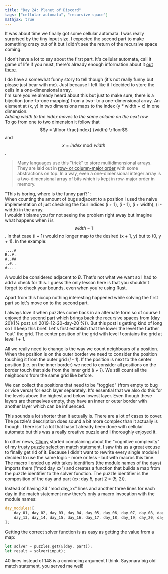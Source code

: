 ```yaml
---
title: "Day 24: Planet of Discord"
tags: ["cellular automata", "recursive space"]
mathjax: true
---
```


It was about time we finally got some cellular automata.
I was really surprised by the tiny input size.
I expected the second part to make something crazy out of it but I didn't see the return of the recursive space coming.

I don't have a lot to say about the first part. It's cellular automata, call it game of life if you must, there's already enough information about it [out there](https://en.wikipedia.org/wiki/Cellular_automaton).

I do have a somewhat funny story to tell though (it's not really funny but please just bear with me).
Just because I felt like it I decided to store the cells in a one-dimensional array.
<br>
I'm sure you've already heard about this but just to make sure, there is a bijection (one-to-one mapping) from a two- to a one-dimensional array.
An element at (x, y) in two dimensions maps to the index (y * width + x) in one dimension.
<br>
*Adding width to the index moves to the same column on the next row.*
<br>
To go from one to two dimension it follow that $$y = \lfloor \frac{index} {width} \rfloor$$ and $$x= index \bmod width$$.

> Many languages use this "trick" to store multidimensional arrays.
> They are laid out in [row- or column-major order](https://en.wikipedia.org/wiki/Row-_and_column-major_order) with some abstractions on top.
> In a way, even a one-dimensional integer array is a two-dimensional array of bits which is kept in row-major order in memory.

"This is boring, where is the funny part?":
<br>
When counting the amount of bugs adjacent to a position I used the naive implementation of just checking the four indices (i + 1), (i - 1), (i + width), (i - width) in the array.
<br>
I wouldn't blame you for not seeing the problem right away but imagine what happens when i is $$width - 1$$.
In that case (i + 1) would no longer map to the desired (x + 1, y) but to (0, y + 1).
In the example:

```
....A
B..#.
#..##
..#..
#....
```

*A* would be considered adjacent to *B*.
That's not what we want so I had to add a check for this.
I guess the only lesson here is that you shouldn't forget to check your bounds, even when you're using Rust.

Apart from this hiccup nothing interesting happened while solving the first part so let's move on to the second part.

I always love it when puzzles come back in an alternate form so of course I enjoyed the second part which brings back the recursive spaces from [day 20]({% post_url 2019-12-20-day-20 %}).
But this post is getting kind of long so I'll keep this brief.
Let's first establish that the lower the level the further "out" the grid.
The center position of the grid with level *l* contains the grid at level *l + 1*.

All we really need to change is the way we count neighbours of a position.
When the position is on the outer border we need to consider the position touching it from the outer grid (*l - 1*).
If the position is next to the center position (i.e. on the inner border) we need to consider all positions on the border touch that side from the inner grid (*l + 1*).
We still count all the neighbours from the same grid like before.

We can collect the positions that need to be "toggled" (from empty to bug or vice versa) for each layer separately.
It's essential that we also do this for the levels above the highest and below lowest layer.
Even though these layers are themselves empty, they have an inner or outer border with another layer which can be influenced.

This sounds a lot shorter than it actually is. There are a lot of cases to cover.
The puzzle's description does sound a bit more complex than it actually is though.
There isn't a lot that hasn't already been done with cellular automate but this was a really creative puzzle and I thoroughly enjoyed it.

In other news, [Clippy](https://github.com/rust-lang/rust-clippy) started complaining about the "cognitive complexity" of my [trusty puzzle selection match statement](https://github.com/siku2/aoc_2019/blob/d23/src/puzzles/mod.rs).
I saw this as a great excuse to finally get rid of it.
Because I didn't want to rewrite every single module I decided to use the same logic - more or less - but with macros this time.
The macro I ended up with takes identifiers (the module names of the days) imports them ("mod day_xx") and creates a function that builds a map from the puzzle identifier to the solver function.
The puzzle identifier is the composition of the day and part (ex: day 5, part 2 = (5, 2)).

Instead of having 24 "mod day_xx" lines and another three lines for each day in the match statement now there's only a macro invocation with the module names:

```rust
day_modules![
    day_01, day_02, day_03, day_04, day_05, day_06, day_07, day_08, day_09, day_10, day_11, day_12,
    day_13, day_14, day_15, day_16, day_17, day_18, day_19, day_20, day_21, day_22, day_23, day_24
];
```

Getting the correct solver function is as easy as getting the value from a map:

```rust
let solver = puzzles.get(&(day, part));
let result = solver(input);
```

40 lines instead of 148 is a convincing argument I think.
Sayonara big old match statement, you served me well!
